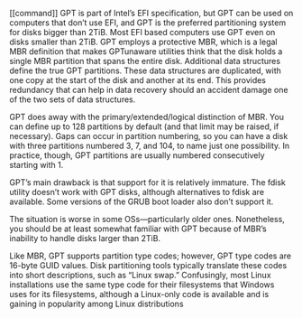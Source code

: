 [[command]]
GPT is part of Intel’s EFI specification, but GPT can be used on computers that don’t use EFI, and GPT is the preferred partitioning system for disks bigger than 2TiB. Most EFI based computers use GPT even on disks smaller than 2TiB.
GPT employs a protective MBR, which is a legal MBR definition that makes GPTunaware utilities think that the disk holds a single MBR partition that spans the entire disk. Additional data structures define the true GPT partitions. These data structures are duplicated, with one copy at the start of the disk and another at its end. This provides redundancy that can help in data recovery should an accident damage one of the two sets of data structures.

GPT does away with the primary/extended/logical distinction of MBR. You can define up to 128 partitions by default (and that limit may be raised, if necessary). Gaps can occur in partition numbering, so you can have a disk with three partitions numbered 3, 7, and 104, to name just one possibility. In practice, though, GPT partitions are usually numbered consecutively starting with 1.

GPT’s main drawback is that support for it is relatively immature. The fdisk utility doesn’t work with GPT disks, although alternatives to fdisk are available. Some versions of the GRUB boot loader also don’t support it.

The situation is worse in some OSs—particularly older ones. Nonetheless, you should be at least somewhat familiar with GPT because of MBR’s inability to handle disks larger than 2TiB.

Like MBR, GPT supports partition type codes; however, GPT type codes are 16-byte GUID values. Disk partitioning tools typically translate these codes into short descriptions, such as “Linux swap.” Confusingly, most Linux installations use the same type code for their filesystems that Windows uses for its filesystems, although a Linux-only code is available and is gaining in popularity among Linux distributions
